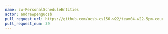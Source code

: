 ```yaml
---
name: zw-PersonalScheduleEntities
actor: andrewpengucsb
pull_request_url: https://github.com/ucsb-cs156-w22/team04-w22-5pm-courses/pull/39
pull_request_num: 39
---
```


